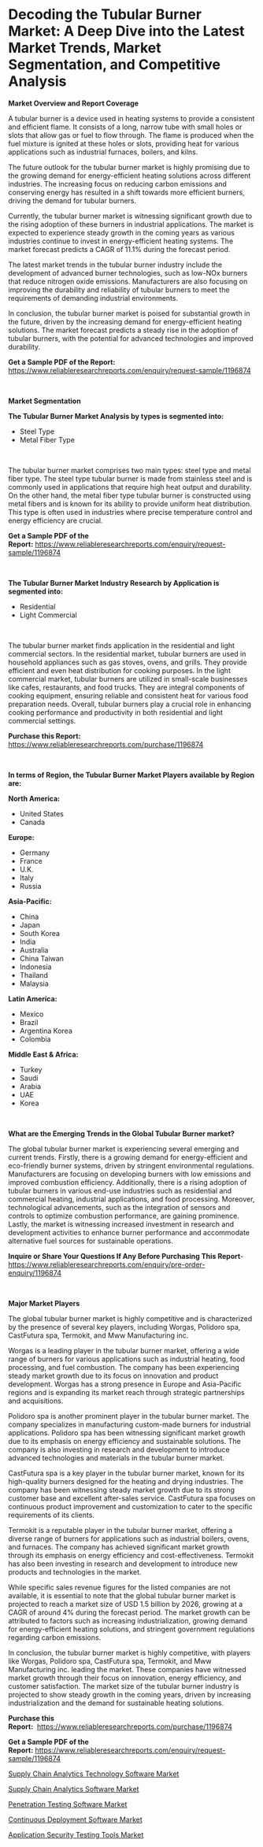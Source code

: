 <p><h1>Decoding the Tubular Burner Market: A Deep Dive into the Latest Market Trends, Market Segmentation, and Competitive Analysis</h1></p><p><strong>Market Overview and Report Coverage</strong></p>
<p><p>A tubular burner is a device used in heating systems to provide a consistent and efficient flame. It consists of a long, narrow tube with small holes or slots that allow gas or fuel to flow through. The flame is produced when the fuel mixture is ignited at these holes or slots, providing heat for various applications such as industrial furnaces, boilers, and kilns.</p><p>The future outlook for the tubular burner market is highly promising due to the growing demand for energy-efficient heating solutions across different industries. The increasing focus on reducing carbon emissions and conserving energy has resulted in a shift towards more efficient burners, driving the demand for tubular burners.</p><p>Currently, the tubular burner market is witnessing significant growth due to the rising adoption of these burners in industrial applications. The market is expected to experience steady growth in the coming years as various industries continue to invest in energy-efficient heating systems. The market forecast predicts a CAGR of 11.1% during the forecast period.</p><p>The latest market trends in the tubular burner industry include the development of advanced burner technologies, such as low-NOx burners that reduce nitrogen oxide emissions. Manufacturers are also focusing on improving the durability and reliability of tubular burners to meet the requirements of demanding industrial environments.</p><p>In conclusion, the tubular burner market is poised for substantial growth in the future, driven by the increasing demand for energy-efficient heating solutions. The market forecast predicts a steady rise in the adoption of tubular burners, with the potential for advanced technologies and improved durability.</p></p>
<p><strong>Get a Sample PDF of the Report:</strong> <a href="https://www.reliableresearchreports.com/enquiry/request-sample/1196874">https://www.reliableresearchreports.com/enquiry/request-sample/1196874</a></p>
<p>&nbsp;</p>
<p><strong>Market Segmentation</strong></p>
<p><strong>The Tubular Burner Market Analysis by types is segmented into:</strong></p>
<p><ul><li>Steel Type</li><li>Metal Fiber Type</li></ul></p>
<p>&nbsp;</p>
<p><p>The tubular burner market comprises two main types: steel type and metal fiber type. The steel type tubular burner is made from stainless steel and is commonly used in applications that require high heat output and durability. On the other hand, the metal fiber type tubular burner is constructed using metal fibers and is known for its ability to provide uniform heat distribution. This type is often used in industries where precise temperature control and energy efficiency are crucial.</p></p>
<p><strong>Get a Sample PDF of the Report:</strong>&nbsp;<a href="https://www.reliableresearchreports.com/enquiry/request-sample/1196874">https://www.reliableresearchreports.com/enquiry/request-sample/1196874</a></p>
<p>&nbsp;</p>
<p><strong>The Tubular Burner Market Industry Research by Application is segmented into:</strong></p>
<p><ul><li>Residential</li><li>Light Commercial</li></ul></p>
<p>&nbsp;</p>
<p><p>The tubular burner market finds application in the residential and light commercial sectors. In the residential market, tubular burners are used in household appliances such as gas stoves, ovens, and grills. They provide efficient and even heat distribution for cooking purposes. In the light commercial market, tubular burners are utilized in small-scale businesses like cafes, restaurants, and food trucks. They are integral components of cooking equipment, ensuring reliable and consistent heat for various food preparation needs. Overall, tubular burners play a crucial role in enhancing cooking performance and productivity in both residential and light commercial settings.</p></p>
<p><strong>Purchase this Report:</strong>&nbsp; <a href="https://www.reliableresearchreports.com/purchase/1196874">https://www.reliableresearchreports.com/purchase/1196874</a></p>
<p>&nbsp;</p>
<p><strong>In terms of Region, the Tubular Burner Market Players available by Region are:</strong></p>
<p>
    <p> <strong> North America: </strong>
        <ul>
            <li>United States</li>
            <li>Canada</li>
        </ul>
        </p> 
    <p> <strong> Europe: </strong>
        <ul>
            <li>Germany</li>
            <li>France</li>
            <li>U.K.</li>
            <li>Italy</li>
            <li>Russia</li>
        </ul>
        </p> 
    <p> <strong> Asia-Pacific: </strong>
        <ul>
            <li>China</li>
            <li>Japan</li>
            <li>South Korea</li>
            <li>India</li>
            <li>Australia</li>
            <li>China Taiwan</li>
            <li>Indonesia</li>
            <li>Thailand</li>
            <li>Malaysia</li>
        </ul>
        </p> 
    <p> <strong> Latin America: </strong>
        <ul>
            <li>Mexico</li>
            <li>Brazil</li>
            <li>Argentina Korea</li>
            <li>Colombia</li>
        </ul>
        </p> 
    <p> <strong> Middle East & Africa: </strong>
        <ul>
            <li>Turkey</li>
            <li>Saudi</li>
            <li>Arabia</li>
            <li>UAE</li>
            <li>Korea</li>
        </ul>
    </p>
    </p>
<p>&nbsp;</p>
<p><strong>What are the Emerging Trends in the Global Tubular Burner market?</strong></p>
<p><p>The global tubular burner market is experiencing several emerging and current trends. Firstly, there is a growing demand for energy-efficient and eco-friendly burner systems, driven by stringent environmental regulations. Manufacturers are focusing on developing burners with low emissions and improved combustion efficiency. Additionally, there is a rising adoption of tubular burners in various end-use industries such as residential and commercial heating, industrial applications, and food processing. Moreover, technological advancements, such as the integration of sensors and controls to optimize combustion performance, are gaining prominence. Lastly, the market is witnessing increased investment in research and development activities to enhance burner performance and accommodate alternative fuel sources for sustainable operations.</p></p>
<p><strong>Inquire or Share Your Questions If Any Before Purchasing This Report</strong>- <a href="https://www.reliableresearchreports.com/enquiry/pre-order-enquiry/1196874">https://www.reliableresearchreports.com/enquiry/pre-order-enquiry/1196874</a></p>
<p>&nbsp;</p>
<p><strong>Major Market Players</strong></p>
<p><p>The global tubular burner market is highly competitive and is characterized by the presence of several key players, including Worgas, Polidoro spa, CastFutura spa, Termokit, and Mww Manufacturing inc.</p><p>Worgas is a leading player in the tubular burner market, offering a wide range of burners for various applications such as industrial heating, food processing, and fuel combustion. The company has been experiencing steady market growth due to its focus on innovation and product development. Worgas has a strong presence in Europe and Asia-Pacific regions and is expanding its market reach through strategic partnerships and acquisitions.</p><p>Polidoro spa is another prominent player in the tubular burner market. The company specializes in manufacturing custom-made burners for industrial applications. Polidoro spa has been witnessing significant market growth due to its emphasis on energy efficiency and sustainable solutions. The company is also investing in research and development to introduce advanced technologies and materials in the tubular burner market.</p><p>CastFutura spa is a key player in the tubular burner market, known for its high-quality burners designed for the heating and drying industries. The company has been witnessing steady market growth due to its strong customer base and excellent after-sales service. CastFutura spa focuses on continuous product improvement and customization to cater to the specific requirements of its clients.</p><p>Termokit is a reputable player in the tubular burner market, offering a diverse range of burners for applications such as industrial boilers, ovens, and furnaces. The company has achieved significant market growth through its emphasis on energy efficiency and cost-effectiveness. Termokit has also been investing in research and development to introduce new products and technologies in the market.</p><p>While specific sales revenue figures for the listed companies are not available, it is essential to note that the global tubular burner market is projected to reach a market size of USD 1.5 billion by 2026, growing at a CAGR of around 4% during the forecast period. The market growth can be attributed to factors such as increasing industrialization, growing demand for energy-efficient heating solutions, and stringent government regulations regarding carbon emissions.</p><p>In conclusion, the tubular burner market is highly competitive, with players like Worgas, Polidoro spa, CastFutura spa, Termokit, and Mww Manufacturing inc. leading the market. These companies have witnessed market growth through their focus on innovation, energy efficiency, and customer satisfaction. The market size of the tubular burner industry is projected to show steady growth in the coming years, driven by increasing industrialization and the demand for sustainable heating solutions.</p></p>
<p><strong>Purchase this Report:</strong>&nbsp;&nbsp;<a href="https://www.reliableresearchreports.com/purchase/1196874">https://www.reliableresearchreports.com/purchase/1196874</a></p>
<p></p>
<p><strong>Get a Sample PDF of the Report:</strong>&nbsp;<a href="https://www.reliableresearchreports.com/enquiry/request-sample/1196874">https://www.reliableresearchreports.com/enquiry/request-sample/1196874</a></p>
<p><p><a href="https://medium.com/@paulmcglynn6456/supply-chain-analytics-technology-software-nbsp-market-focuses-on-market-share-size-and-projected-e943b61926ac">Supply Chain Analytics Technology Software Market</a></p><p><a href="https://medium.com/@paulmcglynn6456/supply-chain-analytics-software-market-exploring-market-share-market-trends-and-future-growth-036996b1cb78">Supply Chain Analytics Software Market</a></p><p><a href="https://medium.com/@paulmcglynn6456/penetration-testing-software-market-trends-forecast-and-competitive-analysis-to-2030-48598b56dddb">Penetration Testing Software Market</a></p><p><a href="https://medium.com/@paulmcglynn6456/continuous-deployment-software-market-trends-forecast-and-competitive-analysis-to-2030-fb60b28a4afd">Continuous Deployment Software Market</a></p><p><a href="https://medium.com/@paulmcglynn6456/decoding-application-security-testing-tools-market-metrics-market-share-trends-and-growth-55fa2ef6a6fd">Application Security Testing Tools Market</a></p></p>